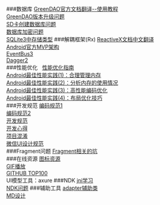 ###数据库
   [GreenDAO官方文档翻译--使用教程](http://blog.sina.com.cn/s/blog_af5cfb030102w20v.html)<br>
   [GreenDAO版本升级问题](http://blog.csdn.net/fancylovejava/article/details/46713445)<br>
   [SD卡创建数据库问题](http://www.tuicool.com/articles/F7rQra)<br>
   [数据库加密问题](http://www.tuicool.com/articles/Vzuauem)<br>
   [SQLite3中存储类型](http://www.cnblogs.com/jycboy/p/android.html)
###解耦框架(Rx)
   [ReactiveX文档中文翻译](https://mcxiaoke.gitbooks.io/rxdocs/content/index.html)<br>
   [Android官方MVP架构](http://mp.weixin.qq.com/s?__biz=MzA3ODg4MDk0Ng==&mid=403539764&idx=1&sn=d30d89e6848a8e13d4da0f5639100e5f#rd)<br>
   [EventBus3](http://bugly.qq.com/bbs/forum.php?mod=viewthread&tid=938&fromuid=1147)<br>
   [Dagger2](http://www.jianshu.com/p/c2feb21064bb)                 
###性能优化
   [性能优化指南](http://blog.tingyun.com/web/article/detail/155)<br>
   [Android最佳性能实践(1)：合理管理内存](http://blog.csdn.net/guolin_blog/article/details/42238627)<br>
   [Android最佳性能实践(2)：分析内存的使用情况](http://blog.csdn.net/guolin_blog/article/details/422386337)<br>
   [Android最佳性能实践(3)：高性能编码优化](http://blog.csdn.net/guolin_blog/article/details/42318689)<br>
   [Android最佳性能实践(4)：布局优化技巧](http://blog.csdn.net/guolin_blog/article/details/43376527)<br>
###开发规范
   [编码规范1](http://www.jianshu.com/p/0a984f999592)<br>
   [编码规范2](https://www.sdk.cn/news/3137)<br>
   [开发规范](http://keeganlee.me/post/android/20150709)<br>
   [开发心得](http://blog.chengdazhi.com/index.php/145)<br>
   [项目混淆](http://www.jianshu.com/p/f3455ecaa56e)<br>
   [微信UI设计规范](http://www.jianshu.com/p/1c3e1fae519c#)<br>
###Fragment问题
   [Fragment相关的坑](http://www.jianshu.com/p/d9143a92ad94)<br>
###在线资源
   [图标资源](http://www.iconres.com/android/index.php)<br>
   [GIF播放](https://github.com/koral--/android-gif-drawable)<br>
   [GITHUB TOP100](http://mp.weixin.qq.com/s?__biz=MzA4NTQwNDcyMA==&mid=402675429&idx=1&sn=ba3afd2069004b220eaa8a77fdecbaf7#rd)<br>
   UI模型工具：axure
###NDK
   [jni学习](http://blog.csdn.net/qinjuning/article/category/1153412)<br>
   [NDK问题](http://blog.csdn.net/lee_tianya/article/category/2823677)
###辅助工具
   [adapter辅助类](https://github.com/CymChad/BaseRecyclerViewAdapterHelper)<br>
   [MD设计](https://github.com/pnikosis/materialish-progress)<br>
   
   
   
   
   
   
